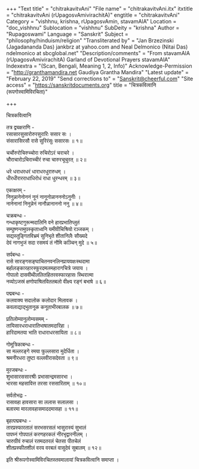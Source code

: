 +++
"Text title" = "chitrakavitvAni"
"File name" = "chitrakavitvAni.itx"
itxtitle = "chitrakavitvAni (rUpagosvAmivirachitA)"
engtitle = "chitrakavitvAni"
Category = "vishhnu, krishna, rUpagosvAmin, stavamAlA"
Location = "doc_vishhnu"
Sublocation = "vishhnu"
SubDeity = "krishna"
Author = "Rupagoswami"
Language = "Sanskrit"
Subject = "philosophy/hinduism/religion"
"Transliterated by" = "Jan Brzezinski (Jagadananda Das) jankbrz at yahoo.com and Neal Delmonico (Nitai Das) ndelmonico at sbcglobal.net"
"Description/comments" = "From stavamAlA (rUpagosvAmivirachitA) Garland of Devotional Prayers stavamAlA"
Indexextra = "(Scan, Bengali, Meaning 1, 2, Info)"
Acknowledge-Permission = "http://granthamandira.net Gaudiya Grantha Mandira"
"Latest update" = "February 22, 2019"
"Send corrections to" = "Sanskrit@cheerful.com"
"Site access" = "https://sanskritdocuments.org"
title = "चित्रकवित्वानि (रूपगोस्वामिविरचिता)"

+++
  
 चित्रकवित्वानि   
  
तत्र द्व्यक्षराणि -  
रसासारसुसारोरुरसुरारिः ससार सः ।  
संसारासिरसौ रासे सुरिरंसुः ससारसः ॥ १॥  
  
चर्चोरुरोचिरुच्चोरा रुचिरोऽरं चराचरे ।  
चौराचारोऽचिराच्चीरं रुचा चारुरचूचुरत् ॥ २॥  
  
धरे धराधरधरं धाराधरधुरारुधम् ।  
धीरधीरारराधाधिरोधं राधा धुरन्धरम् ॥ ३॥  
  
एकाक्षरम् -  
निनुन्नानेनोननं नूनं नानूनोन्नानननोऽनुनीः ।  
नानेनानां निनुन्नेनं नानौन्नानाननो ननु ॥ ४॥  
  
चक्रबन्धः -  
गन्धाकृष्टगुरून्मदालिनि वने हारप्रभातिप्लुतं  
     सम्पुष्णन्तमुपस्कृताध्वनि यमीवीचिश्रियो रञ्जकम् ।  
सद्यस्तुङ्गितविभ्रमं सुनिभृते शीतानिलैः सौख्यदे  
     देवं नागभुजं सदा रसमयं तं नौमि कञ्चिन् मुदे ॥ ५॥  
  
सर्पबन्धः -  
रासे सारङ्गसङ्घाचितनवनलिनप्रायवक्षःस्थदामा  
     बर्हालङ्कारहारस्फुरदमलमहारागचित्रे जयाय ।  
गोपालो दासवीथीललितहितरवस्फारहासः स्थिरात्मा  
     नव्योऽजस्रं क्षणोपाश्रितविततबलो वीक्ष्य रङ्गं बभाषे ॥ ६॥  
  
पद्मबन्धः -  
कलवाक्य सदालोक कलोदार मिलावक ।  
कवलाद्याद्भुतानूक कनूताभीरबालक ॥ ७॥  
  
प्रतिलोम्यानुलोम्यसमम् -  
तायिसारधराधारातिभाषातमदारिहा ।  
हारिदामतया भाति राधाराधरसायिता ॥ ८॥  
  
गोमूत्रिकाबन्धः -  
सा मल्लरङ्गे रमया फुल्लसारा मुदेर्धिता ।  
श्रमनीरधरा तुष्टा वल्लवीरासदेवता ॥ ९॥  
  
मुरजबन्धः -  
शुभासारससारश्रीः प्रभासान्द्रमसारभा ।  
भारसा महसावित्त तरसा रससारिताम् ॥ १०॥  
  
सर्वतोभद्रः -  
रासावहा हावसारा सा ललास सलालसा ।  
बलारमा मारलावहासमाददमासहा ॥ ११॥  
  
बृहत्पद्मबन्धः -  
तारप्रस्फारतालं सरभसरसलं भासुरास्यं सुभालं  
     पापघ्नं गोपपालं करणहरकलं नीरभृद्वारनीलम् ।  
चारुग्रीवं रुचालं रतमदतरलं चेतसा पीतचेलं  
     शीतप्रस्फीतशीलं वरय वरबलं वासुदेवं सुबालम् ॥ १२॥  
  
इति श्रीरूपगोस्वामिविरचितस्तवमालायां चित्रकवित्वानि समाप्ता ।  
  
  
  
